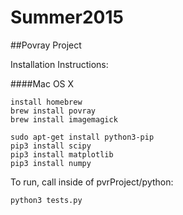# Summer2015


##Povray Project

Installation Instructions:

####Mac OS X
```
install homebrew
brew install povray
brew install imagemagick

sudo apt-get install python3-pip
pip3 install scipy
pip3 install matplotlib
pip3 install numpy
```

To run, call inside of pvrProject/python:
```
python3 tests.py
```

